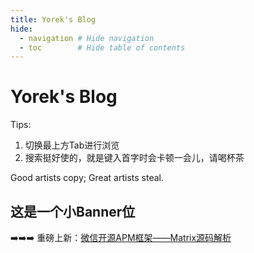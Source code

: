 ```yaml
---
title: Yorek's Blog
hide:
  - navigation # Hide navigation
  - toc        # Hide table of contents
---
```


# Yorek's Blog

Tips:

1. 切换最上方Tab进行浏览
2. 搜索挺好使的，就是键入首字时会卡顿一会儿，请喝杯茶


Good artists copy; Great artists steal.

## 这是一个小Banner位

➡️➡️➡️ 重磅上新：[微信开源APM框架——Matrix源码解析](/android/3rd-library/matrix)